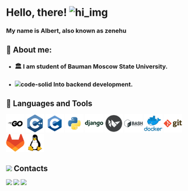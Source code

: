 # Hello, there! <img height="50" width="50" src="https://c.tenor.com/Wx9IEmZZXSoAAAAi/hi.gif" alt="hi_img"/>

### My name is Albert, also known as **zenehu**

## 👀 About me:

- ### 🏛 I am student of Bauman Moscow State University.

###

- ### <a><img height="20" src="https://www.svgrepo.com/show/360290/code.svg" alt="code-solid"/></a> Into backend development.

## 🧩 Languages and Tools

<code><img height="50" src="https://raw.githubusercontent.com/github/explore/80688e429a7d4ef2fca1e82350fe8e3517d3494d/topics/go/go.png"></code>
<code><img height="50" src="https://raw.githubusercontent.com/github/explore/180320cffc25f4ed1bbdfd33d4db3a66eeeeb358/topics/cpp/cpp.png"></code>
<code><img height="50" src="https://raw.githubusercontent.com/github/explore/f3e22f0dca2be955676bc70d6214b95b13354ee8/topics/c/c.png"></code>
<code><img height="50" src="https://raw.githubusercontent.com/github/explore/80688e429a7d4ef2fca1e82350fe8e3517d3494d/topics/python/python.png"></code>
<code><img height="50" src="https://raw.githubusercontent.com/github/explore/7456fdff59816d37ef383a6c8f32a26ff7332db2/topics/django/django.png"></code>
<code><img height="50" src="https://raw.githubusercontent.com/github/explore/5d823171791ab9e6bc894aea5b350c996febf511/topics/kivy/kivy.png"></code>
<code><img height="50" src="https://raw.githubusercontent.com/github/explore/80688e429a7d4ef2fca1e82350fe8e3517d3494d/topics/bash/bash.png"></code>
<code><img height="50" src="https://raw.githubusercontent.com/github/explore/80688e429a7d4ef2fca1e82350fe8e3517d3494d/topics/docker/docker.png"></code>
<code><img height="50" src="https://raw.githubusercontent.com/github/explore/80688e429a7d4ef2fca1e82350fe8e3517d3494d/topics/git/git.png"></code>
<code><img height="50" src="https://raw.githubusercontent.com/github/explore/3f5c1e7d83bce81b0872ac88d46532515bdc88ef/topics/gitlab/gitlab.png"></code>
<code><img height="50" src="https://raw.githubusercontent.com/github/explore/80688e429a7d4ef2fca1e82350fe8e3517d3494d/topics/linux/linux.png"></code>

## <a><img src="https://www.svgrepo.com/show/234262/portfolio.svg" width=2%></a> Contacts

<a href="https://github.com/zeronethunter"><img src="https://www.svgrepo.com/show/35001/github.svg" width=50></a>
<a href="https://vk.com/zeronethunter" width=50><img src="https://www.svgrepo.com/show/349554/vk.svg" width=50></a>
<a href="https://discordapp.com/users/287665755967979520/"><img src="https://www.svgrepo.com/show/353655/discord-icon.svg" width=50></a>



